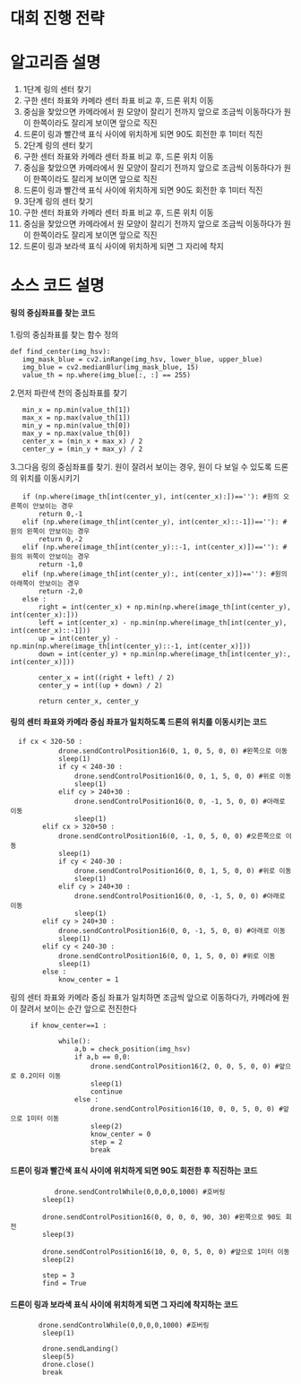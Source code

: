 # 대회 진행 전략
 
 
# 알고리즘 설명
1. 1단계 링의 센터 찾기
2. 구한 센터 좌표와 카메라 센터 좌표 비교 후, 드론 위치 이동
3. 중심을 찾았으면 카메라에서 원 모양이 잘리기 전까지 앞으로 조금씩 이동하다가 원이 한쪽이라도 잘리게 보이면 앞으로 직진
4. 드론이 링과 빨간색 표식 사이에 위치하게 되면 90도 회전한 후 1미터 직진
5. 2단계 링의 센터 찾기
6. 구한 센터 좌표와 카메라 센터 좌표 비교 후, 드론 위치 이동
7. 중심을 찾았으면 카메라에서 원 모양이 잘리기 전까지 앞으로 조금씩 이동하다가 원이 한쪽이라도 잘리게 보이면 앞으로 직진
8. 드론이 링과 빨간색 표식 사이에 위치하게 되면 90도 회전한 후 1미터 직진
9. 3단계 링의 센터 찾기
10. 구한 센터 좌표와 카메라 센터 좌표 비교 후, 드론 위치 이동
11. 중심을 찾았으면 카메라에서 원 모양이 잘리기 전까지 앞으로 조금씩 이동하다가 원이 한쪽이라도 잘리게 보이면 앞으로 직진
12. 드론이 링과 보라색 표식 사이에 위치하게 되면 그 자리에 착지

# 소스 코드 설명 

#### 링의 중심좌표를 찾는 코드

1.링의 중심좌표를 찾는 함수 정의
 
    def find_center(img_hsv):
       img_mask_blue = cv2.inRange(img_hsv, lower_blue, upper_blue)
       img_blue = cv2.medianBlur(img_mask_blue, 15)
       value_th = np.where(img_blue[:, :] == 255)

2.먼저 파란색 천의 중심좌표를 찾기

       min_x = np.min(value_th[1])
       max_x = np.max(value_th[1])
       min_y = np.min(value_th[0])
       max_y = np.max(value_th[0])
       center_x = (min_x + max_x) / 2
       center_y = (min_y + max_y) / 2

3.그다음 링의 중심좌표를 찾기. 원이 잘려서 보이는 경우, 원이 다 보일 수 있도록 드론의 위치를 이동시키기

       if (np.where(image_th[int(center_y), int(center_x):])==''): #원의 오른쪽이 안보이는 경우
           return 0,-1
       elif (np.where(image_th[int(center_y), int(center_x)::-1])==''): #원의 왼쪽이 안보이는 경우
           return 0,-2
       elif (np.where(image_th[int(center_y)::-1, int(center_x)])==''): #원의 위쪽이 안보이는 경우
           return -1,0
       elif (np.where(image_th[int(center_y):, int(center_x)])==''): #원의 아래쪽이 안보이는 경우
           return -2,0
       else :
           right = int(center_x) + np.min(np.where(image_th[int(center_y), int(center_x):]))
           left = int(center_x) - np.min(np.where(image_th[int(center_y), int(center_x)::-1]))
           up = int(center_y) - np.min(np.where(image_th[int(center_y)::-1, int(center_x)]))
           down = int(center_y) + np.min(np.where(image_th[int(center_y):, int(center_x)]))

           center_x = int((right + left) / 2)
           center_y = int((up + down) / 2)

           return center_x, center_y
           
#### 링의 센터 좌표와 카메라 중심 좌표가 일치하도록 드론의 위치를 이동시키는 코드

      if cx < 320-50 : 
                drone.sendControlPosition16(0, 1, 0, 5, 0, 0) #왼쪽으로 이동
                sleep(1)
                if cy < 240-30 :
                    drone.sendControlPosition16(0, 0, 1, 5, 0, 0) #위로 이동
                    sleep(1)
                elif cy > 240+30 :
                    drone.sendControlPosition16(0, 0, -1, 5, 0, 0) #아래로 이동
                    sleep(1)                    
            elif cx > 320+50 :
                drone.sendControlPosition16(0, -1, 0, 5, 0, 0) #오른쪽으로 이동
                sleep(1)
                if cy < 240-30 :
                    drone.sendControlPosition16(0, 0, 1, 5, 0, 0) #위로 이동
                    sleep(1)
                elif cy > 240+30 :
                    drone.sendControlPosition16(0, 0, -1, 5, 0, 0) #아래로 이동
                    sleep(1)
            elif cy > 240+30 :
                drone.sendControlPosition16(0, 0, -1, 5, 0, 0) #아래로 이동
                sleep(1)
            elif cy < 240-30 :
                drone.sendControlPosition16(0, 0, 1, 5, 0, 0) #위로 이동
                sleep(1)
            else :
                know_center = 1
                
링의 센터 좌표와 카메라 중심 좌표가 일치하면 조금씩 앞으로 이동하다가, 카메라에 원이 잘려서 보이는 순간 앞으로 전진한다 

         if know_center==1 :
                
                while():
                    a,b = check_position(img_hsv)
                    if a,b == 0,0:
                        drone.sendControlPosition16(2, 0, 0, 5, 0, 0) #앞으로 0.2미터 이동
                        sleep(1)
                        continue
                    else :
                        drone.sendControlPosition16(10, 0, 0, 5, 0, 0) #앞으로 1미터 이동 
                        sleep(2)
                        know_center = 0
                        step = 2
                        break                       

#### 드론이 링과 빨간색 표식 사이에 위치하게 되면 90도 회전한 후 직진하는 코드 
               drone.sendControlWhile(0,0,0,0,1000) #호버링
            sleep(1)

            drone.sendControlPosition16(0, 0, 0, 0, 90, 30) #왼쪽으로 90도 회전
            sleep(3)

            drone.sendControlPosition16(10, 0, 0, 5, 0, 0) #앞으로 1미터 이동
            sleep(2)
            
            step = 3
            find = True
            
#### 드론이 링과 보라색 표식 사이에 위치하게 되면 그 자리에 착지하는 코드 
           drone.sendControlWhile(0,0,0,0,1000) #호버링
            sleep(1)

            drone.sendLanding()
            sleep(5)
            drone.close()
            break
